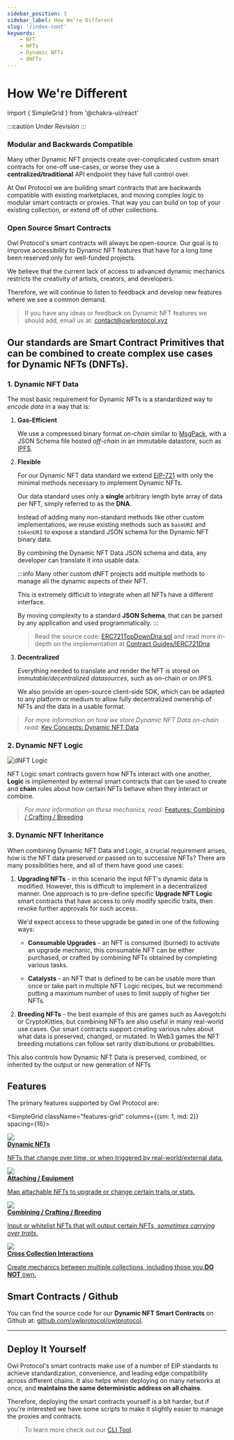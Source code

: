 ```yaml
---
sidebar_position: 3
sidebar_label: How We're Different
slug: '/index-cont'
keywords:
    - NFT
    - NFTs
    - Dynamic NFTs
    - dNFTs
---
```


# How We're Different

[EIP-721]: https://eips.ethereum.org/EIPS/eip-721

import { SimpleGrid } from '@chakra-ui/react'

:::caution Under Revision
:::

### Modular and Backwards Compatible

Many other Dynamic NFT projects create over-complicated custom smart contracts for one-off use-cases, or worse they use a **centralized/traditional** API endpoint they have full control over.

At Owl Protocol we are building smart contracts that are backwards compatible with existing marketplaces, and moving complex logic to modular smart contracts or proxies.
That way you can build on top of your existing collection, or extend off of other collections.

### Open Source Smart Contracts

Owl Protocol's smart contracts will always be open-source. Our goal is to improve accessibility to Dynamic NFT features that have for a long time been reserved
only for well-funded projects.

We believe that the current lack of access to advanced dynamic mechanics restricts the creativity of artists, creators, and developers.

Therefore, we will continue to listen to feedback and develop new features where we see a common demand.

> If you have any ideas or feedback on Dynamic NFT features we should add, email us at: [contact@owlprotocol.xyz](mailto:contact@owlprotocol.xyz)

## Our **standards** are Smart Contract **Primitives** that can be combined to create complex use cases for Dynamic NFTs (DNFTs).

### 1. Dynamic NFT Data

The most basic requirement for Dynamic NFTs is a standardized way to *encode data* in a way that is:

1. **Gas-Efficient**

   We use a compressed binary format *on-chain* similar to [MsgPack](https://msgpack.org), with a JSON Schema file hosted
   *off-chain* in an immutable datastore, such as [IPFS](https://ipfs.tech).

2. **Flexible**

   For our Dynamic NFT data standard we extend [EIP-721] with only the minimal methods necessary to implement Dynamic NFTs.

   Our data standard uses only a **single** arbitrary length byte array of data per NFT, simply referred to as the **DNA**.

   Instead of adding many non-standard methods like other custom implementations, we reuse existing methods such as
   `baseURI` and `tokenURI` to expose a standard JSON schema for the Dynamic NFT binary data.

   By combining the Dynamic NFT Data JSON schema and data, any developer can translate it into usable data.

   :::info
   Many other custom dNFT projects add multiple methods to manage all the dynamic aspects of their NFT.

   This is extremely difficult to integrate when all NFTs have a different interface.

   By moving complexity to a standard **JSON Schema**, that can be parsed by any application and used programmatically.
   :::

   > Read the source code: [ERC721TopDownDna.sol](https://github.com/owlprotocol/owlprotocol/blob/main/packages/contracts/contracts/assets/ERC721/ERC721TopDownDna.sol)
   > and read more in-depth on the implementation at [Contract Guides/IERC721Dna](/contracts/contract-guides/IERC721Dna)


3. **Decentralized**

   Everything needed to translate and render the NFT is stored on *immutable/decentralized datasources*, such as on-chain or on IPFS.

   We also provide an open-source client-side SDK, which can be adapted to any platform or medium to allow fully
   decentralized ownership of NFTs and the data in a usable format.

> *For more information on how we store Dynamic NFT Data on-chain read:* [Key Concepts: Dynamic NFT Data](/contracts/concepts/onchain_data)


### 2. Dynamic NFT Logic

![dNFT Logic](/img/dnft_logic-v4.png)

NFT Logic smart contracts govern how NFTs interact with one another, **Logic** is implemented by external smart contracts that can be used
to create and **chain** rules about how certain NFTs behave when they interact or combine.

> *For more information on these mechanics, read:* [Features: Combining / Crafting / Breeding](/contracts/features/crafting/)

### 3. Dynamic NFT Inheritance

When combining Dynamic NFT Data and Logic, a crucial requirement arises, how is the NFT data preserved or passed on to
successive NFTs? There are many possibilities here, and all of them have good use cases:

1. **Upgrading NFTs** - in this scenario the input NFT's dynamic data is modified. However, this is difficult to implement
   in a decentralized manner. One approach is to pre-define specific **Upgrade NFT Logic** smart contracts that have access
   to only modify specific traits, then revoke further approvals for such access.

   We'd expect access to these upgrade be gated in one of the following ways:

    - **Consumable Upgrades** - an NFT is consumed (burned) to activate an upgrade mechanic, this consumable NFT can be
      either purchased, or crafted by combining NFTs obtained by completing various tasks.

    - **Catalysts** - an NFT that is defined to be can be usable more than once or take part in multiple NFT Logic recipes,
      but we recommend putting a maximum number of uses to limit supply of higher tier NFTs.

2. **Breeding NFTs** - the best example of this are games such as Aavegotchi or CryptoKitties, but combining NFTs are also
   useful in many real-world use cases. Our smart contracts support creating various rules about what data is preserved,
   changed, or mutated. In Web3 games the NFT breeding mutations can follow set rarity distributions or probabilities.


This also controls how Dynamic NFT Data is preserved, combined, or inherited by the output or new generation of NFTs

## Features

The primary features supported by Owl Protocol are:

<SimpleGrid className="features-grid" columns={{sm: 1, md: 2}} spacing={16}>
    <Box>
        <a href="/contracts/features/dynamic_nfts">
            <div className="cell-bg">
                <img src="/img/feature-dnft-v3.png"/>
                <br/>
                <strong>Dynamic NFTs</strong>
                <p>NFTs that change over time, or when triggered by real-world/external data.</p>
            </div>
        </a>
    </Box>
    <Box>
        <a href="/contracts/features/attaching">
            <div className="cell-bg">
                <img src="/img/feature-equipment-v3.png"/>
                <br/>
                <strong>Attaching / Equipment</strong>
                <p>Map attachable NFTs to upgrade or change certain traits or stats.</p>
            </div>
        </a>
    </Box>
    <Box>
        <a href="/contracts/features/crafting">
            <div className="cell-bg">
                <img src="/img/feature-combining-v3.png"/>
                <br/>
                <strong>Combining / Crafting / Breeding</strong>
                <p>Input or whitelist NFTs that will output certain NFTs, <i>sometimes carrying over traits</i>.</p>
            </div>
        </a>
    </Box>
    <Box>
        <a href="/contracts/features/crosschain">
            <div className="cell-bg">
                <img src="/img/feature-crosschain-v3.png"/>
                <br/>
                <strong>Cross Collection Interactions</strong>
                <p>Create mechanics between multiple collections, including those you <strong>DO NOT</strong> own.</p>
            </div>
        </a>
    </Box>
</SimpleGrid>

## Smart Contracts / Github

You can find the source code for our **Dynamic NFT Smart Contracts** on Github at: [github.com/owlprotocol/owlprotocol](https://github.com/owlprotocol/owlprotocol).

---

## Deploy It Yourself

Owl Protocol's smart contracts make use of a number of EIP standards to achieve standardization, convenience, and leading edge compatibility across different chains.
It also helps when deploying on many networks at once, and **maintains the same deterministic address on all chains**.

Therefore, deploying the smart contracts yourself is a bit harder, but if you're interested
we have some scripts to make it slightly easier to manage the proxies and contracts.

> To learn more check out our [CLI Tool](/contracts/getting-started/cli).

